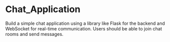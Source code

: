 # Chat_Application
Build a simple chat application using a library like Flask for the backend and WebSocket for real-time communication. Users should be able to join chat rooms and send messages.
